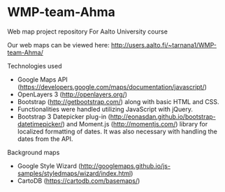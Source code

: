 # WMP-team-Ahma
Web map project repository
For Aalto University course

Our web maps can be viewed here:
http://users.aalto.fi/~tarnana1/WMP-team-Ahma/

Technologies used

* Google Maps API (https://developers.google.com/maps/documentation/javascript/)
* OpenLayers 3 (http://openlayers.org/)
* Bootstrap (http://getbootstrap.com/) along with basic HTML and CSS. 
* Functionalities were handled utilizing JavaScript with jQuery. 
* Bootstrap 3 Datepicker plug-in (http://eonasdan.github.io/bootstrap-datetimepicker/) and Moment.js (http://momentjs.com/) library for localized formatting of dates. It was also necessary with handling the dates from the API.

Background maps

* Google Style Wizard (http://googlemaps.github.io/js-samples/styledmaps/wizard/index.html)
* CartoDB (https://cartodb.com/basemaps/)